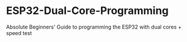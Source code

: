 # ESP32-Dual-Core-Programming
Absolute Beginners' Guide to programming the ESP32 with dual cores + speed test
